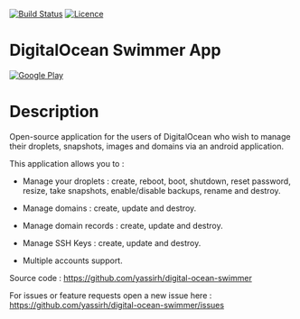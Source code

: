 [![Build Status](https://jenkins.yassirh.com/buildStatus/icon?job=DigitalOcean-Swimmer)](https://jenkins.yassirh.com/job/DigitalOcean-Swimmer/)
[![Licence](https://img.shields.io/badge/license-MIT-blue.svg)](https://raw.githubusercontent.com/yassirh/digital-ocean-swimmer/master/LICENSE.md)

# DigitalOcean Swimmer App

[![Google Play](http://developer.android.com/images/brand/en_generic_rgb_wo_45.png)](https://play.google.com/store/apps/details?id=com.yassirh.digitalocean)

# Description

Open-source application for the users of DigitalOcean who wish to manage their droplets, snapshots, images and domains via an android application.

This application allows you to :

* Manage your droplets : create, reboot, boot, shutdown, reset password, resize, take snapshots, enable/disable backups, rename and destroy.

* Manage domains : create, update and destroy.

* Manage domain records : create, update and destroy.

* Manage SSH Keys : create, update and destroy.

* Multiple accounts support.

Source code : https://github.com/yassirh/digital-ocean-swimmer

For issues or feature requests open a new issue here : https://github.com/yassirh/digital-ocean-swimmer/issues